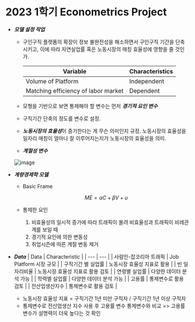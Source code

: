 # 2023 1학기 Econometrics Project

- ***모델 설정 작업***
    - 구인구직 플랫폼의 확장이 정보 불완전성을 해소하면서 구인구직 기간을 단축시키고, 이에 따라 자연실업률 혹은 노동시장의 매칭 효율성에 영향을 줄 것인가.

        | Variable | Characteristics |
        | --- | --- |
        | Volume of Platform | Independent |
        | Matching efficiency of labor market | Dependent |
        
    - 모형을 기반으로 보면 통제해야 할 변수는 먼저 ***경기적 요인 변수***
    - 구직기간 단축의 정도를 변수로 설정. 
    -   ***노동시장의 효율성***이 증가한다는 게 무슨 의미인지 규정. 노동시장의 효율성을 일자리 매칭이 얼마나 잘 이루어지는지가 노동시장의 효율성을 의미. 
    - ***계절성 변수***
        
    ![image](https://github.com/popper6508/202301_econometrics_lecture/assets/118153199/2c7748ac-6605-4d3c-92b2-020a14dbe144)
    
        
- ***계량경제학 모델***
    - Basic Frame
        
        $$
        ME = αC + βV + u
        $$
        
    - 통제한 요인
        1. 비효율성의 일시적 증가에 따라 트래픽이 몰려 비효율성과 트래픽이 비례관계를 보일 때
        2. 경기적 요인에 의한 변동성
        3. 취업시즌에 따른 계절 변동 제거


- ***Data***
    | Data | Characteristic |
    | --- | --- |
    | 사람인-잡코리아 트래픽 | Job Platform 시장 규모 |
    | 구직기간 별 실업률 | 노동시장 효율성 지표로 활용 |
    | 빈 일자리비율 | 노동시장 효율성 지표로 활용 검토 |
    | 연령별 실업률  | 다양한 데이터 분석 가능 |
    | 학력별 실업률 | 다양한 데이터 분석 가능 |
    | 고용률 | 통제변수로 활용 검토 |
    | 전산업생산지수 | 통제변수로 활용 검토 |
    - 노동시장 효율성 지표 = 구직기간 1년 미만 구직자 / 구직기간 1년 이상 구직자
    - 통제변수로 전산업생산 지수 사용 후 고용률 변수 통제변수와 비교 => 고용률 변수가 설명력이 더욱 높다는 것 확인
